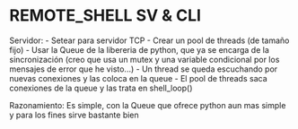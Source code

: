# REMOTE_SHELL SV & CLI

Servidor:
	- Setear para servidor TCP
	- Crear un pool de threads (de tamaño fijo)
	- Usar la Queue de la libereria
	de python, que ya se encarga de la sincronización
	(creo que usa un mutex y una variable condicional
	por los mensajes de error que he visto...)
	- Un thread se queda escuchando por nuevas conexiones
	y las coloca en la queue
	- El pool de threads saca conexiones de la queue y
	las trata en shell_loop()

Razonamiento: Es simple, con la Queue que ofrece python aun mas simple
y para los fines sirve bastante bien
